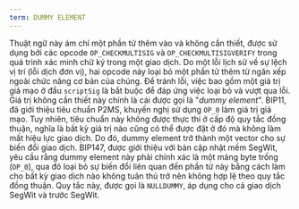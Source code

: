 ```yaml
---
term: DUMMY ELEMENT
---
```


Thuật ngữ này ám chỉ một phần tử thêm vào và không cần thiết, được sử dụng bởi các opcode `OP_CHECKMULTISIG` và `OP_CHECKMULTISIGVERIFY` trong quá trình xác minh chữ ký trong một giao dịch. Do một lỗi lịch sử về sự lệch vị trí (lỗi dịch đơn vị), hai opcode này loại bỏ một phần tử thêm từ ngăn xếp ngoài chức năng cơ bản của chúng. Để tránh lỗi, việc bao gồm một giá trị giả mạo ở đầu `scriptSig` là bắt buộc để đáp ứng việc loại bỏ và vượt qua lỗi. Giá trị không cần thiết này chính là cái được gọi là "*dummy element*". BIP11, đã giới thiệu tiêu chuẩn P2MS, khuyến nghị sử dụng `OP_0` làm giá trị giả mạo. Tuy nhiên, tiêu chuẩn này không được thực thi ở cấp độ quy tắc đồng thuận, nghĩa là bất kỳ giá trị nào cũng có thể được đặt ở đó mà không làm mất hiệu lực giao dịch. Do đó, dummy element trở thành một vector cho sự biến đổi giao dịch. BIP147, được giới thiệu với bản cập nhật mềm SegWit, yêu cầu rằng dummy element này phải chính xác là một mảng byte trống (`OP_0`), qua đó loại bỏ sự biến đổi liên quan đến phần tử này bằng cách làm cho bất kỳ giao dịch nào không tuân thủ trở nên không hợp lệ theo quy tắc đồng thuận. Quy tắc này, được gọi là `NULLDUMMY`, áp dụng cho cả giao dịch SegWit và trước SegWit.